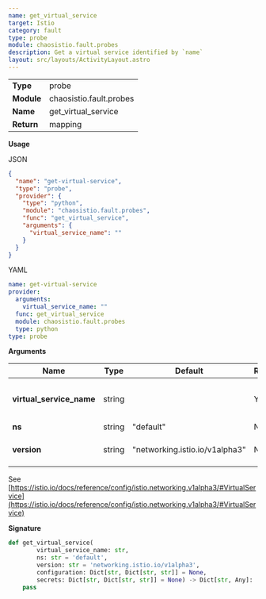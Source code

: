 ```yaml
---
name: get_virtual_service
target: Istio
category: fault
type: probe
module: chaosistio.fault.probes
description: Get a virtual service identified by `name`
layout: src/layouts/ActivityLayout.astro
---
```


|            |                         |
| ---------- | ----------------------- |
| **Type**   | probe                   |
| **Module** | chaosistio.fault.probes |
| **Name**   | get_virtual_service     |
| **Return** | mapping                 |

**Usage**

JSON

```json
{
  "name": "get-virtual-service",
  "type": "probe",
  "provider": {
    "type": "python",
    "module": "chaosistio.fault.probes",
    "func": "get_virtual_service",
    "arguments": {
      "virtual_service_name": ""
    }
  }
}
```

YAML

```yaml
name: get-virtual-service
provider:
  arguments:
    virtual_service_name: ""
  func: get_virtual_service
  module: chaosistio.fault.probes
  type: python
type: probe
```

**Arguments**

| Name                     | Type   | Default                        | Required | Title                | Description                        |
| ------------------------ | ------ | ------------------------------ | -------- | -------------------- | ---------------------------------- |
| **virtual_service_name** | string |                                | Yes      | Virtual Service Name | Name of the target virtual service |
| **ns**                   | string | "default"                      | No       | Namespace            |                                    |
| **version**              | string | "networking.istio.io/v1alpha3" | No       | Version              | Istio fault injection version      |

See [https://istio.io/docs/reference/config/istio.networking.v1alpha3/#VirtualService](https://istio.io/docs/reference/config/istio.networking.v1alpha3/#VirtualService)

**Signature**

```python
def get_virtual_service(
        virtual_service_name: str,
        ns: str = 'default',
        version: str = 'networking.istio.io/v1alpha3',
        configuration: Dict[str, Dict[str, str]] = None,
        secrets: Dict[str, Dict[str, str]] = None) -> Dict[str, Any]:
    pass
```
